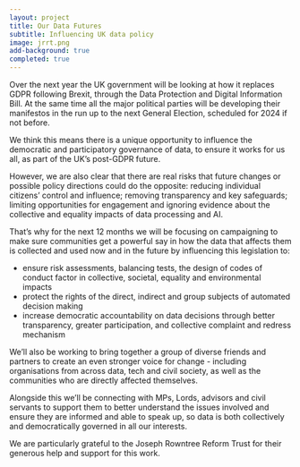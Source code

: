 ```yaml
---
layout: project
title: Our Data Futures
subtitle: Influencing UK data policy
image: jrrt.png
add-background: true
completed: true
---
```

Over the next year the UK government will be looking at how it replaces GDPR following Brexit, through the Data Protection and Digital Information Bill.  At the same time all the major political parties will be developing their manifestos in the run up to the next General Election, scheduled for 2024 if not before.

We think this means there is a unique opportunity to influence the democratic and participatory governance of data, to ensure it works for us all, as part of the UK’s post-GDPR future.

<!--more-->

However, we are also clear that there are real risks that future changes or possible policy directions could do the opposite: reducing individual citizens’ control and influence; removing transparency and key safeguards; limiting opportunities for engagement and ignoring evidence about the collective and equality impacts of data processing and AI.

That’s why for the next 12 months we will be focusing on campaigning to make sure communities get a powerful say in how the data that affects them  is collected and used now and in the future by influencing this legislation to:

  * ensure risk assessments, balancing tests, the design of codes of conduct factor in collective, societal, equality and environmental impacts
  * protect the rights of the direct, indirect and group subjects of automated decision making
  * increase democratic accountability on data decisions through better transparency, greater participation, and collective complaint and redress mechanism

We’ll also be working to bring together a group of diverse friends and partners to create an even stronger voice for change - including organisations from across data, tech and civil society, as well as the communities who are directly affected themselves.

Alongside this we’ll be connecting with MPs, Lords, advisors and civil servants to support them to better understand the issues involved and ensure they are informed and able to speak up, so data is both collectively and democratically governed in all our interests.

We are particularly grateful to the Joseph Rowntree Reform Trust for their generous help and support for this work.
